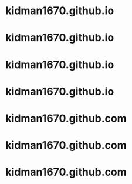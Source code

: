 # kidman1670.github.io
# kidman1670.github.io
# kidman1670.github.io
# kidman1670.github.io
# kidman1670.github.com
# kidman1670.github.com
# kidman1670.github.com
